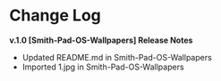 # Change Log

**v.1.0 [Smith-Pad-OS-Wallpapers] Release Notes**
* Updated README.md in Smith-Pad-OS-Wallpapers
* Imported 1.jpg in Smith-Pad-OS-Wallpapers